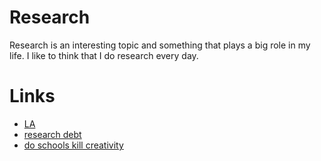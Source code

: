 # Research

Research is an interesting topic and something that plays a big role in my life. I like to think that I do research every day.

# Links

- [LA][1] 
- [research debt][2]
- [do schools kill creativity][3]


[1]:	https://learn-anything.xyz/cognitive-science/cognition/learning/research
[2]:	https://distill.pub/2017/research-debt/
[3]:	https://www.youtube.com/watch?v=iG9CE55wbtY